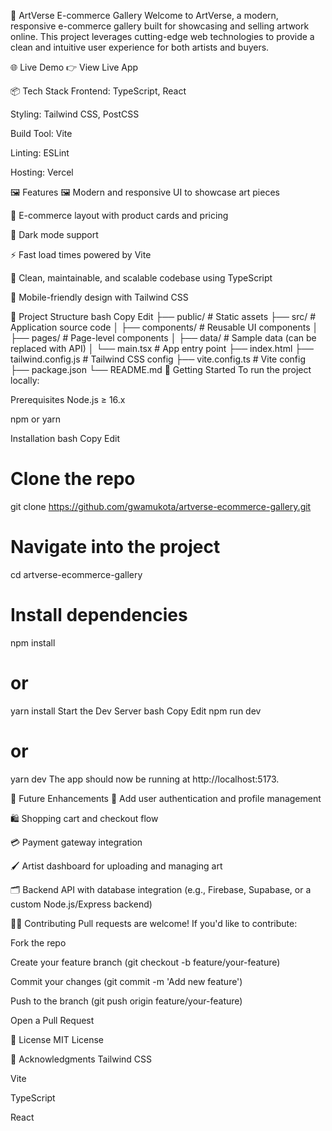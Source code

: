 🎨 ArtVerse E-commerce Gallery
Welcome to ArtVerse, a modern, responsive e-commerce gallery built for showcasing and selling artwork online. This project leverages cutting-edge web technologies to provide a clean and intuitive user experience for both artists and buyers.

🌐 Live Demo
👉 View Live App

📦 Tech Stack
Frontend: TypeScript, React

Styling: Tailwind CSS, PostCSS

Build Tool: Vite

Linting: ESLint

Hosting: Vercel

🖼️ Features
🖼️ Modern and responsive UI to showcase art pieces

🛒 E-commerce layout with product cards and pricing

🌙 Dark mode support

⚡ Fast load times powered by Vite

🧼 Clean, maintainable, and scalable codebase using TypeScript

📱 Mobile-friendly design with Tailwind CSS

📁 Project Structure
bash
Copy
Edit
├── public/             # Static assets
├── src/                # Application source code
│   ├── components/     # Reusable UI components
│   ├── pages/          # Page-level components
│   ├── data/           # Sample data (can be replaced with API)
│   └── main.tsx        # App entry point
├── index.html
├── tailwind.config.js  # Tailwind CSS config
├── vite.config.ts      # Vite config
├── package.json
└── README.md
🚀 Getting Started
To run the project locally:

Prerequisites
Node.js ≥ 16.x

npm or yarn

Installation
bash
Copy
Edit
# Clone the repo
git clone https://github.com/gwamukota/artverse-ecommerce-gallery.git

# Navigate into the project
cd artverse-ecommerce-gallery

# Install dependencies
npm install
# or
yarn install
Start the Dev Server
bash
Copy
Edit
npm run dev
# or
yarn dev
The app should now be running at http://localhost:5173.

🧪 Future Enhancements
🔐 Add user authentication and profile management

🛍️ Shopping cart and checkout flow

💳 Payment gateway integration

🖌️ Artist dashboard for uploading and managing art

🗂️ Backend API with database integration (e.g., Firebase, Supabase, or a custom Node.js/Express backend)

🧑‍💻 Contributing
Pull requests are welcome! If you'd like to contribute:

Fork the repo

Create your feature branch (git checkout -b feature/your-feature)

Commit your changes (git commit -m 'Add new feature')

Push to the branch (git push origin feature/your-feature)

Open a Pull Request

📄 License
MIT License

🙌 Acknowledgments
Tailwind CSS

Vite

TypeScript

React


